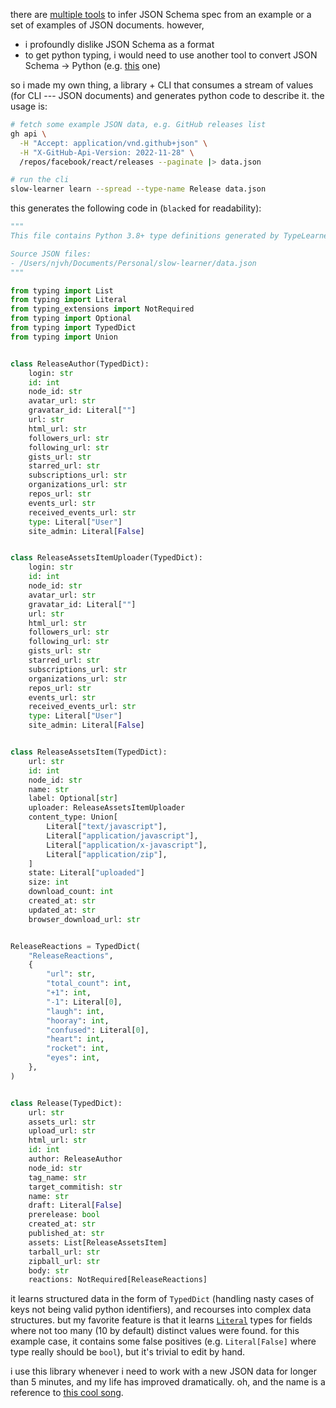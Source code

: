 there are [multiple tools](https://stackoverflow.com/a/30294535/14418929) to infer JSON Schema spec
from an example or a set of examples of JSON documents. however,
- i profoundly dislike JSON Schema as a format
- to get python typing, i would need to use another tool to convert JSON Schema -> Python (e.g. [this](https://github.com/sbrunner/jsonschema-gentypes) one)

so i made my own thing, a library + CLI that consumes a stream of values (for CLI --- JSON documents)
and generates python code to describe it. the usage is:

```bash
# fetch some example JSON data, e.g. GitHub releases list
gh api \
  -H "Accept: application/vnd.github+json" \
  -H "X-GitHub-Api-Version: 2022-11-28" \
  /repos/facebook/react/releases --paginate |> data.json

# run the cli
slow-learner learn --spread --type-name Release data.json 
```

this generates the following code in (`black`ed for readability):

```python
"""
This file contains Python 3.8+ type definitions generated by TypeLearner from 99 observed value(s)

Source JSON files:
- /Users/njvh/Documents/Personal/slow-learner/data.json
"""

from typing import List
from typing import Literal
from typing_extensions import NotRequired
from typing import Optional
from typing import TypedDict
from typing import Union


class ReleaseAuthor(TypedDict):
    login: str
    id: int
    node_id: str
    avatar_url: str
    gravatar_id: Literal[""]
    url: str
    html_url: str
    followers_url: str
    following_url: str
    gists_url: str
    starred_url: str
    subscriptions_url: str
    organizations_url: str
    repos_url: str
    events_url: str
    received_events_url: str
    type: Literal["User"]
    site_admin: Literal[False]


class ReleaseAssetsItemUploader(TypedDict):
    login: str
    id: int
    node_id: str
    avatar_url: str
    gravatar_id: Literal[""]
    url: str
    html_url: str
    followers_url: str
    following_url: str
    gists_url: str
    starred_url: str
    subscriptions_url: str
    organizations_url: str
    repos_url: str
    events_url: str
    received_events_url: str
    type: Literal["User"]
    site_admin: Literal[False]


class ReleaseAssetsItem(TypedDict):
    url: str
    id: int
    node_id: str
    name: str
    label: Optional[str]
    uploader: ReleaseAssetsItemUploader
    content_type: Union[
        Literal["text/javascript"],
        Literal["application/javascript"],
        Literal["application/x-javascript"],
        Literal["application/zip"],
    ]
    state: Literal["uploaded"]
    size: int
    download_count: int
    created_at: str
    updated_at: str
    browser_download_url: str


ReleaseReactions = TypedDict(
    "ReleaseReactions",
    {
        "url": str,
        "total_count": int,
        "+1": int,
        "-1": Literal[0],
        "laugh": int,
        "hooray": int,
        "confused": Literal[0],
        "heart": int,
        "rocket": int,
        "eyes": int,
    },
)


class Release(TypedDict):
    url: str
    assets_url: str
    upload_url: str
    html_url: str
    id: int
    author: ReleaseAuthor
    node_id: str
    tag_name: str
    target_commitish: str
    name: str
    draft: Literal[False]
    prerelease: bool
    created_at: str
    published_at: str
    assets: List[ReleaseAssetsItem]
    tarball_url: str
    zipball_url: str
    body: str
    reactions: NotRequired[ReleaseReactions]

```

it learns structured data in the form of `TypedDict` (handling nasty cases of keys not being valid python identifiers),
and recourses into complex data structures. but my favorite feature is that it learns
[`Literal`](https://docs.python.org/3/library/typing.html#typing.Literal)
types for fields where not too many (10 by default) distinct values were found. for this example case, it contains some
false positives (e.g. `Literal[False]` where type really should be `bool`), but it's trivial to edit by hand.

i use this library whenever i need to work with a new JSON data for longer than 5 minutes, and my life has improved
dramatically. oh, and the name is a reference to [this cool song](https://www.youtube.com/watch?v=eQUmeJspwuc).
